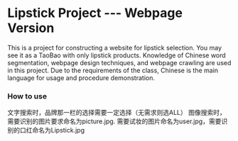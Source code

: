 # Lipstick Project --- Webpage Version

This is a project for constructing a website for lipstick selection. You may see it as a TaoBao with only lipstick products. Knowledge of Chinese word segmentation, webpage design techniques, and webpage crawling are used in this project. Due to the requirements of the class, Chinese is the main language for usage and procedure demonstration.

### How to use

文字搜索时，品牌那一栏的选择需要一定选择（无需求则选ALL）
图像搜索时，需要识别的图片要求命名为picture.jpg. 需要试妆的图片命名为user.jpg，需要识别的口红命名为Lipstick.jpg




